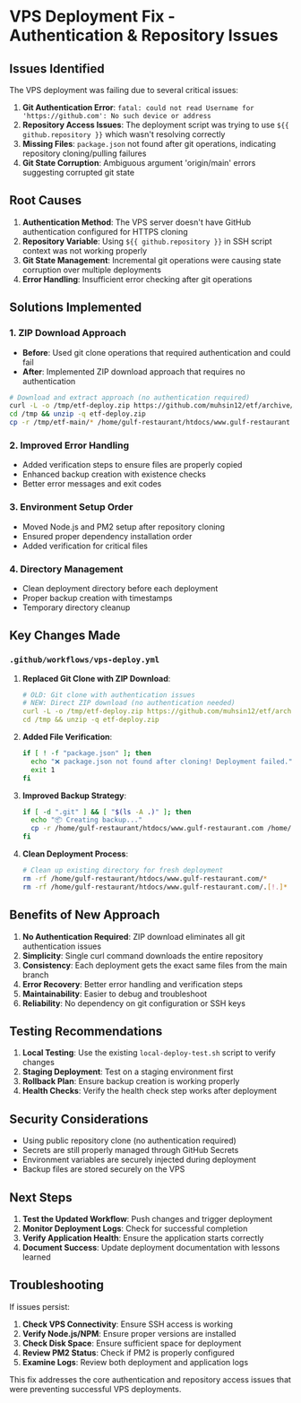 # VPS Deployment Fix - Authentication & Repository Issues

## Issues Identified

The VPS deployment was failing due to several critical issues:

1. **Git Authentication Error**: `fatal: could not read Username for 'https://github.com': No such device or address`
2. **Repository Access Issues**: The deployment script was trying to use `${{ github.repository }}` which wasn't resolving correctly
3. **Missing Files**: `package.json` not found after git operations, indicating repository cloning/pulling failures
4. **Git State Corruption**: Ambiguous argument 'origin/main' errors suggesting corrupted git state

## Root Causes

1. **Authentication Method**: The VPS server doesn't have GitHub authentication configured for HTTPS cloning
2. **Repository Variable**: Using `${{ github.repository }}` in SSH script context was not working properly
3. **Git State Management**: Incremental git operations were causing state corruption over multiple deployments
4. **Error Handling**: Insufficient error checking after git operations

## Solutions Implemented

### 1. ZIP Download Approach
- **Before**: Used git clone operations that required authentication and could fail
- **After**: Implemented ZIP download approach that requires no authentication

```bash
# Download and extract approach (no authentication required)
curl -L -o /tmp/etf-deploy.zip https://github.com/muhsin12/etf/archive/refs/heads/main.zip
cd /tmp && unzip -q etf-deploy.zip
cp -r /tmp/etf-main/* /home/gulf-restaurant/htdocs/www.gulf-restaurant.com/
```

### 2. Improved Error Handling
- Added verification steps to ensure files are properly copied
- Enhanced backup creation with existence checks
- Better error messages and exit codes

### 3. Environment Setup Order
- Moved Node.js and PM2 setup after repository cloning
- Ensured proper dependency installation order
- Added verification for critical files

### 4. Directory Management
- Clean deployment directory before each deployment
- Proper backup creation with timestamps
- Temporary directory cleanup

## Key Changes Made

### `.github/workflows/vps-deploy.yml`

1. **Replaced Git Clone with ZIP Download**:
   ```yaml
   # OLD: Git clone with authentication issues
   # NEW: Direct ZIP download (no authentication needed)
   curl -L -o /tmp/etf-deploy.zip https://github.com/muhsin12/etf/archive/refs/heads/main.zip
   cd /tmp && unzip -q etf-deploy.zip
   ```

2. **Added File Verification**:
   ```bash
   if [ ! -f "package.json" ]; then
     echo "❌ package.json not found after cloning! Deployment failed."
     exit 1
   fi
   ```

3. **Improved Backup Strategy**:
   ```bash
   if [ -d ".git" ] && [ "$(ls -A .)" ]; then
     echo "📦 Creating backup..."
     cp -r /home/gulf-restaurant/htdocs/www.gulf-restaurant.com /home/gulf-restaurant/backups/backup-$(date +%Y%m%d-%H%M%S) || true
   fi
   ```

4. **Clean Deployment Process**:
   ```bash
   # Clean up existing directory for fresh deployment
   rm -rf /home/gulf-restaurant/htdocs/www.gulf-restaurant.com/*
   rm -rf /home/gulf-restaurant/htdocs/www.gulf-restaurant.com/.[!.]*
   ```

## Benefits of New Approach

1. **No Authentication Required**: ZIP download eliminates all git authentication issues
2. **Simplicity**: Single curl command downloads the entire repository
3. **Consistency**: Each deployment gets the exact same files from the main branch
4. **Error Recovery**: Better error handling and verification steps
5. **Maintainability**: Easier to debug and troubleshoot
6. **Reliability**: No dependency on git configuration or SSH keys

## Testing Recommendations

1. **Local Testing**: Use the existing `local-deploy-test.sh` script to verify changes
2. **Staging Deployment**: Test on a staging environment first
3. **Rollback Plan**: Ensure backup creation is working properly
4. **Health Checks**: Verify the health check step works after deployment

## Security Considerations

- Using public repository clone (no authentication required)
- Secrets are still properly managed through GitHub Secrets
- Environment variables are securely injected during deployment
- Backup files are stored securely on the VPS

## Next Steps

1. **Test the Updated Workflow**: Push changes and trigger deployment
2. **Monitor Deployment Logs**: Check for successful completion
3. **Verify Application Health**: Ensure the application starts correctly
4. **Document Success**: Update deployment documentation with lessons learned

## Troubleshooting

If issues persist:

1. **Check VPS Connectivity**: Ensure SSH access is working
2. **Verify Node.js/NPM**: Ensure proper versions are installed
3. **Check Disk Space**: Ensure sufficient space for deployment
4. **Review PM2 Status**: Check if PM2 is properly configured
5. **Examine Logs**: Review both deployment and application logs

This fix addresses the core authentication and repository access issues that were preventing successful VPS deployments.